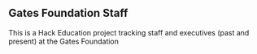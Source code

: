 ## Gates Foundation Staff

This is a Hack Education project tracking staff and executives (past and present) at the Gates Foundation 

